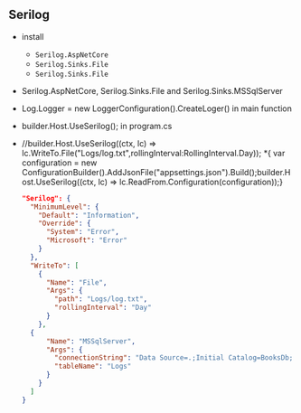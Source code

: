 ## Serilog

- install
  - `Serilog.AspNetCore`
  - `Serilog.Sinks.File`
  - `Serilog.Sinks.File`
- Serilog.AspNetCore, Serilog.Sinks.File and Serilog.Sinks.MSSqlServer
- Log.Logger = new LoggerConfiguration().CreateLoger() in main function
- builder.Host.UseSerilog(); in program.cs
- //builder.Host.UseSerilog((ctx, lc) => lc.WriteTo.File("Logs/log.txt",rollingInterval:RollingInterval.Day));
  \*{ var configuration = new ConfigurationBuilder().AddJsonFile("appsettings.json").Build();builder.Host.UseSerilog((ctx, lc) => lc.ReadFrom.Configuration(configuration));}

  ```json
  "Serilog": {
    "MinimumLevel": {
      "Default": "Information",
      "Override": {
        "System": "Error",
        "Microsoft": "Error"
      }
    },
    "WriteTo": [
      {
        "Name": "File",
        "Args": {
          "path": "Logs/log.txt",
          "rollingInterval": "Day"
        }
      },
    {
        "Name": "MSSqlServer",
        "Args": {
          "connectionString": "Data Source=.;Initial Catalog=BooksDb;Integrated Security=True",
          "tableName": "Logs"
        }
      }
    ]
  }

  ```

